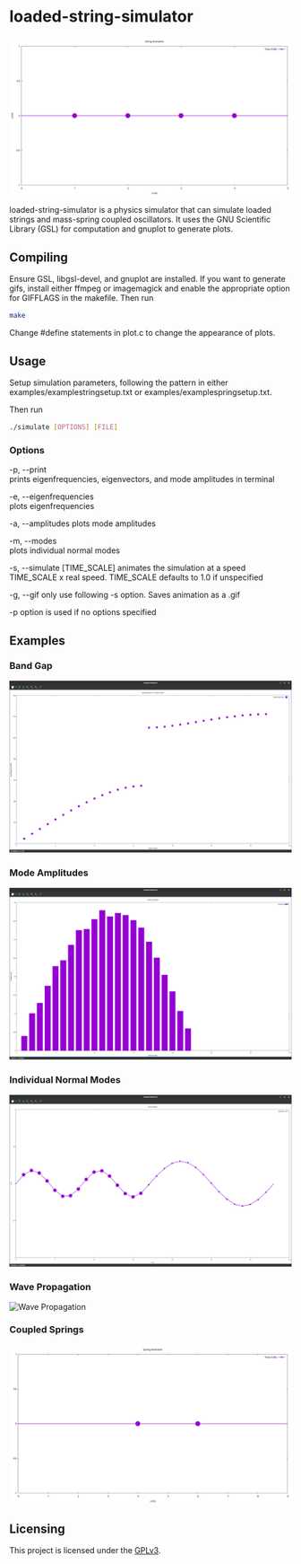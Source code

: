 # loaded-string-simulator

![Loaded String](examples/pset6q3.gif)

loaded-string-simulator is a physics simulator that can simulate loaded strings
and mass-spring coupled oscillators. It uses the GNU Scientific Library (GSL)
for computation and gnuplot to generate plots.

## Compiling

Ensure GSL, libgsl-devel, and gnuplot are installed. If you want to generate
gifs, install either ffmpeg or imagemagick and enable the appropriate option for
GIFFLAGS in the makefile. Then run

```bash
make
```

Change #define statements in plot.c to change the appearance of plots.

## Usage

Setup simulation parameters, following the pattern in either
examples/examplestringsetup.txt or examples/examplespringsetup.txt.

Then run

```bash
./simulate [OPTIONS] [FILE]
```

### Options
-p, --print  
prints eigenfrequencies, eigenvectors, and mode amplitudes in terminal  

-e, --eigenfrequencies  
plots eigenfrequencies  

-a, --amplitudes 
plots mode amplitudes  

-m, --modes  
plots individual normal modes  

-s, --simulate [TIME\_SCALE] 
animates the simulation at a speed TIME\_SCALE x real speed. TIME\_SCALE defaults to 1.0 if unspecified  

-g, --gif 
only use following -s option. Saves animation as a .gif  

-p option is used if no options specified

## Examples

### Band Gap
![Band Gap](examples/stringbandgapeigenfrequencies.png)

### Mode Amplitudes
![Mode Amplitudes](examples/densitychangeamplitudes.png)

### Individual Normal Modes
![Individual Normal Modes](examples/densitychangemode6.png)

### Wave Propagation
![Wave Propagation](examples/densitychange.gif)

### Coupled Springs
![Coupled Springs](examples/twomassspring.gif)

## Licensing

This project is licensed under the
[GPLv3](https://choosealicense.com/licenses/gpl-3.0/).
